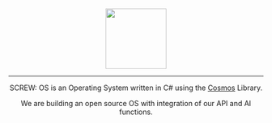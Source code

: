 <div align="center">
    <br/>
    <img width="120px" style="margin-top: 1em;" src="https://api.screwltd.com/v3/cloud/storage/get/os.png"> 
    <hr/>
    <p>SCREW: OS is an Operating System written in C# using the <a href="https://github.com/CosmosOS/Cosmos">Cosmos</a> Library.</p>
    <p>We are building an open source OS with integration of our API and AI functions.</p>
</div>
